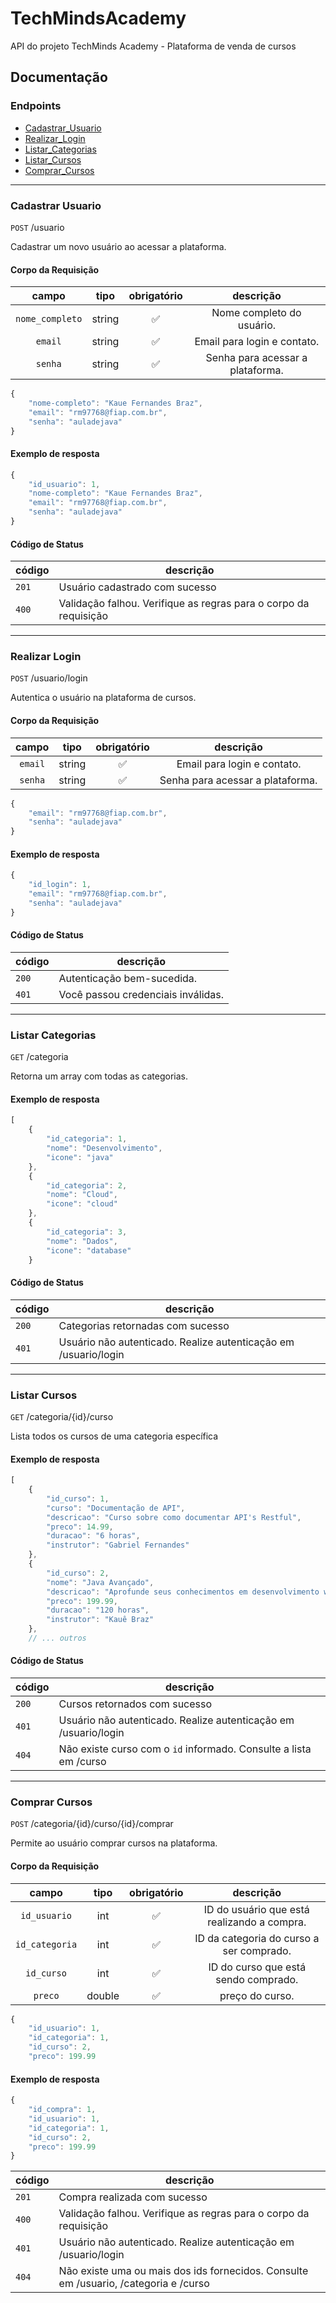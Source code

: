 # TechMindsAcademy

API do projeto TechMinds Academy - Plataforma de venda de cursos

## Documentação

### Endpoints

- [Cadastrar_Usuario](#cadastrar-usuario)
- [Realizar_Login](#realizar-login)
- [Listar_Categorias](#listar-categorias)
- [Listar_Cursos](#listar-cursos)
- [Comprar_Cursos](#comprar-cursos)

---

### Cadastrar Usuario

`POST` /usuario

Cadastrar um novo usuário ao acessar a plataforma.

#### Corpo da Requisição

| campo | tipo | obrigatório | descrição
|:---:|:---:|:---:|:---:|
| `nome_completo`|string |✅| Nome completo do usuário.
| `email`|string |✅| Email para  login e contato.
| `senha`|string |✅| Senha para acessar a plataforma.

```js
{
    "nome-completo": "Kaue Fernandes Braz",
    "email": "rm97768@fiap.com.br",
    "senha": "auladejava"
}
```

#### Exemplo de resposta
```js
{
    "id_usuario": 1,
    "nome-completo": "Kaue Fernandes Braz",
    "email": "rm97768@fiap.com.br",
    "senha": "auladejava"
}
```

#### Código de Status

| código | descrição
|---     | ---
| `201`  | Usuário cadastrado com sucesso
| `400`  | Validação falhou. Verifique as regras para o corpo da requisição

---

### Realizar Login

`POST` /usuario/login

Autentica o usuário na plataforma de cursos.

#### Corpo da Requisição

| campo | tipo | obrigatório | descrição
|:---:|:---:|:---:|:---:|
| `email`|string |✅| Email para  login e contato.
| `senha`|string |✅| Senha para acessar a plataforma.

```js
{
    "email": "rm97768@fiap.com.br",
    "senha": "auladejava"
}
```

#### Exemplo de resposta
```js
{
    "id_login": 1,
    "email": "rm97768@fiap.com.br",
    "senha": "auladejava"
}
```

#### Código de Status

| código | descrição
|---     | ---
| `200`  | Autenticação bem-sucedida.
| `401`  | Você passou credenciais inválidas.

---

### Listar Categorias

`GET` /categoria

Retorna um array com todas as categorias.

#### Exemplo de resposta

```js
[
    {
        "id_categoria": 1,
        "nome": "Desenvolvimento",
        "icone": "java"
    },
    {
        "id_categoria": 2,
        "nome": "Cloud",
        "icone": "cloud"
    },
    {
        "id_categoria": 3,
        "nome": "Dados",
        "icone": "database"
    }
```

#### Código de Status

| código | descrição
|---     | ---
| `200`  | Categorias retornadas com sucesso
| `401`  | Usuário não autenticado. Realize autenticação em /usuario/login

---

### Listar Cursos

`GET` /categoria/{id}/curso

Lista todos os cursos de uma categoria específica

#### Exemplo de resposta

```js
[
    {
        "id_curso": 1,
        "curso": "Documentação de API",
        "descricao": "Curso sobre como documentar API's Restful",
        "preco": 14.99,
        "duracao": "6 horas",
        "instrutor": "Gabriel Fernandes"
    },
    {
        "id_curso": 2,
        "nome": "Java Avançado",
        "descricao": "Aprofunde seus conhecimentos em desenvolvimento web",
        "preco": 199.99,
        "duracao": "120 horas",
        "instrutor": "Kauê Braz"
    },
    // ... outros
```

#### Código de Status

| código | descrição
|---     | ---
| `200`  | Cursos retornados com sucesso
| `401`  | Usuário não autenticado. Realize autenticação em /usuario/login
| `404`  | Não existe curso com o `id` informado. Consulte a lista em /curso

---

### Comprar Cursos

`POST` /categoria/{id}/curso/{id}/comprar

Permite ao usuário comprar cursos na plataforma.

#### Corpo da Requisição

| campo | tipo | obrigatório | descrição
|:---:|:---:|:---:|:---:|
| `id_usuario`|int |✅| ID do usuário que está realizando a compra.
| `id_categoria`|int|✅| ID da categoria do curso a ser comprado.
| `id_curso`|int |✅| ID do curso que está sendo comprado.
| `preco`|double |✅| preço do curso.
```js
{
    "id_usuario": 1,
    "id_categoria": 1,
    "id_curso": 2,
    "preco": 199.99
```

#### Exemplo de resposta
```js
{
    "id_compra": 1,
    "id_usuario": 1,
    "id_categoria": 1,
    "id_curso": 2,
    "preco": 199.99
}
```

| código | descrição
|---     | ---
| `201`  | Compra realizada com sucesso
| `400`  | Validação falhou. Verifique as regras para o corpo da requisição
| `401`  | Usuário não autenticado. Realize autenticação em /usuario/login
| `404`  | Não existe uma ou mais dos ids fornecidos. Consulte em /usuario, /categoria e /curso
